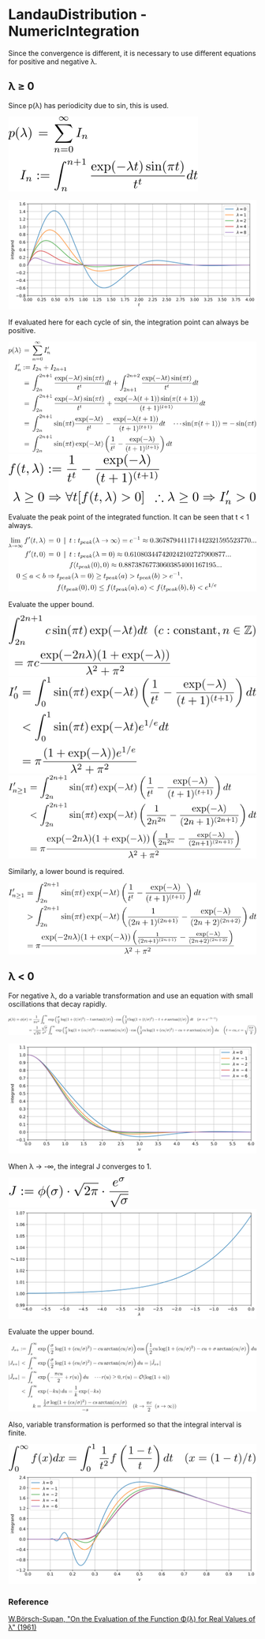 # LandauDistribution - NumericIntegration

Since the convergence is different, it is necessary to use different equations for positive and negative &lambda;.

## &lambda; &geq; 0

Since p(&lambda;) has periodicity due to sin, this is used.

![integrate px 1](https://github.com/tk-yoshimura/LandauDistribution/blob/main/figures/integrate_px_1.svg)  

![integrad px](https://github.com/tk-yoshimura/LandauDistribution/blob/main/figures/integrand_px.svg)  

If evaluated here for each cycle of sin, the integration point can always be positive.

![integrate px 2](https://github.com/tk-yoshimura/LandauDistribution/blob/main/figures/integrate_px_2.svg)  
![integrate px 3](https://github.com/tk-yoshimura/LandauDistribution/blob/main/figures/integrate_px_3.svg)  

Evaluate the peak point of the integrated function. It can be seen that t &lt; 1 always.

![integrate px 4](https://github.com/tk-yoshimura/LandauDistribution/blob/main/figures/integrate_px_4.svg)  

Evaluate the upper bound.

![integrate px 7](https://github.com/tk-yoshimura/LandauDistribution/blob/main/figures/integrate_px_7.svg)  
![integrate px 5](https://github.com/tk-yoshimura/LandauDistribution/blob/main/figures/integrate_px_5.svg)  
![integrate px 6](https://github.com/tk-yoshimura/LandauDistribution/blob/main/figures/integrate_px_6.svg)  

Similarly, a lower bound is required.

![integrate px 8](https://github.com/tk-yoshimura/LandauDistribution/blob/main/figures/integrate_px_8.svg)  

## &lambda; &lt; 0

For negative &lambda;, do a variable transformation and use an equation with small oscillations that decay rapidly.  

![integrate nx 1](https://github.com/tk-yoshimura/LandauDistribution/blob/main/figures/integrate_nx_1.svg)  

![integrad nx](https://github.com/tk-yoshimura/LandauDistribution/blob/main/figures/integrand_nx.svg)  

When &lambda; &rarr; -&infin;, the integral J converges to 1.

![integrate nx 3](https://github.com/tk-yoshimura/LandauDistribution/blob/main/figures/integrate_nx_3.svg)  
![integrate nx 2](https://github.com/tk-yoshimura/LandauDistribution/blob/main/figures/integrate_nx_2.svg)  

Evaluate the upper bound.

![integrate nx 4](https://github.com/tk-yoshimura/LandauDistribution/blob/main/figures/integrate_nx_4.svg)  

Also, variable transformation is performed so that the integral interval is finite.  

![integrate nx 5](https://github.com/tk-yoshimura/LandauDistribution/blob/main/figures/integrate_nx_5.svg)  
![integrate nx 6](https://github.com/tk-yoshimura/LandauDistribution/blob/main/figures/integrate_nx_6.svg)  

### Reference
[W.Börsch-Supan, "On the Evaluation of the Function &Phi;(&lambda;) for Real Values of &lambda;" (1961)](https://nvlpubs.nist.gov/nistpubs/jres/65B/jresv65Bn4p245_A1b.pdf)